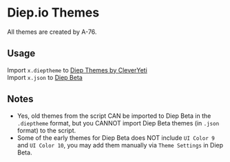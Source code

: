 # Diep.io Themes
All themes are created by A-76.
## Usage
Import `x.dieptheme` to [Diep Themes by CleverYeti](https://github.com/CleverYeti/diep-themes/blob/main/diep-themes.js)
<br>Import `x.json` to [Diep Beta](beta.diep.io)
## Notes
- Yes, old themes from the script CAN be imported to Diep Beta in the `.dieptheme` format, but you CANNOT import Diep Beta themes (in `.json` format) to the script.
- Some of the early themes for Diep Beta does NOT include `UI Color 9` and `UI Color 10`, you may add them manually via `Theme Settings` in Diep Beta.
